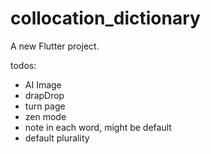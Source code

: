 # collocation_dictionary

A new Flutter project.

todos:
- AI Image
- drapDrop
- turn page
- zen mode
- note in each word, might be default
- default plurality

